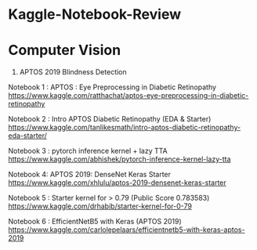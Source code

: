 # Kaggle-Notebook-Review


# Computer Vision

1. APTOS 2019 Blindness Detection

Notebook 1 : APTOS : Eye Preprocessing in Diabetic Retinopathy
https://www.kaggle.com/ratthachat/aptos-eye-preprocessing-in-diabetic-retinopathy

Notebook 2 : Intro APTOS Diabetic Retinopathy (EDA & Starter)
https://www.kaggle.com/tanlikesmath/intro-aptos-diabetic-retinopathy-eda-starter/

Notebook 3 : pytorch inference kernel + lazy TTA
https://www.kaggle.com/abhishek/pytorch-inference-kernel-lazy-tta

Notebook 4: APTOS 2019: DenseNet Keras Starter
https://www.kaggle.com/xhlulu/aptos-2019-densenet-keras-starter

Notebook 5 : Starter kernel for > 0.79 (Public Score 0.783583)
https://www.kaggle.com/drhabib/starter-kernel-for-0-79

Notebook 6 : EfficientNetB5 with Keras (APTOS 2019)
https://www.kaggle.com/carlolepelaars/efficientnetb5-with-keras-aptos-2019

